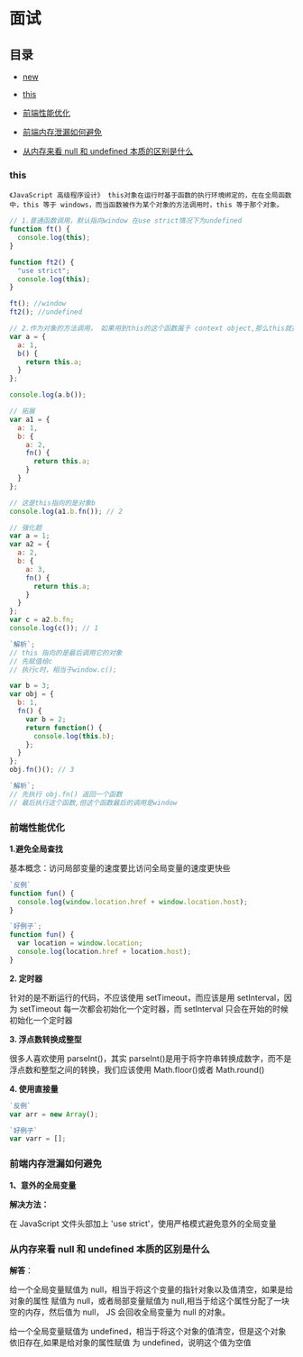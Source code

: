 # 面试

## 目录

- [new](#new)

- [this](#this)

- [前端性能优化](#前端性能优化)

- [前端内存泄漏如何避免](#前端内存泄漏如何避免)

- [从内存来看 null 和 undefined 本质的区别是什么](#从内存来看null和undefined本质的区别是什么)

### this

`《JavaScript 高级程序设计》 this对象在运行时基于函数的执行环境绑定的，在在全局函数中，this 等于 windows，而当函数被作为某个对象的方法调用时，this 等于那个对象。`

```javascript
// 1.普通函数调用，默认指向window 在use strict情况下为undefined
function ft() {
  console.log(this);
}

function ft2() {
  "use strict";
  console.log(this);
}

ft(); //window
ft2(); //undefined
```

```javascript
// 2.作为对象的方法调用， 如果用到this的这个函数属于 context object,那么this就指向context object
var a = {
  a: 1,
  b() {
    return this.a;
  }
};

console.log(a.b());

// 拓展
var a1 = {
  a: 1,
  b: {
    a: 2,
    fn() {
      return this.a;
    }
  }
};

// 这是this指向的是对象b
console.log(a1.b.fn()); // 2
```

```javascript
// 强化题
var a = 1;
var a2 = {
  a: 2,
  b: {
    a: 3,
    fn() {
      return this.a;
    }
  }
};
var c = a2.b.fn;
console.log(c()); // 1

`解析`;
// this 指向的是最后调用它的对象
// 先赋值给c
// 执行c时，相当于window.c();

var b = 3;
var obj = {
  b: 1,
  fn() {
    var b = 2;
    return function() {
      console.log(this.b);
    };
  }
};
obj.fn()(); // 3

`解析`;
// 先执行 obj.fn() 返回一个函数
// 最后执行这个函数,但这个函数最后的调用是window
```

### 前端性能优化

**1.避免全局查找**

基本概念：访问局部变量的速度要比访问全局变量的速度更快些

```javascript
`反例`
function fun() {
  console.log(window.location.href + window.location.host);
}

`好例子`;
function fun() {
  var location = window.location;
  console.log(location.href + location.host);
}
```

**2. 定时器**

针对的是不断运行的代码，不应该使用 setTimeout，而应该是用 setInterval，因为 setTimeout 每一次都会初始化一个定时器，而 setInterval 只会在开始的时候初始化一个定时器

**3. 浮点数转换成整型**

很多人喜欢使用 parseInt()，其实 parseInt()是用于将字符串转换成数字，而不是浮点数和整型之间的转换，我们应该使用 Math.floor()或者 Math.round()

**4. 使用直接量**
```javascript
`反例`
var arr = new Array();

`好例子`
var varr = [];
```

### 前端内存泄漏如何避免

**1、意外的全局变量**

**解决方法：**

在 JavaScript 文件头部加上 'use strict'，使用严格模式避免意外的全局变量

### 从内存来看 null 和 undefined 本质的区别是什么

**解答**：

给一个全局变量赋值为 null，相当于将这个变量的指针对象以及值清空，如果是给对象的属性 赋值为 null，或者局部变量赋值为 null,相当于给这个属性分配了一块空的内存，然后值为 null， JS 会回收全局变量为 null 的对象。

给一个全局变量赋值为 undefined，相当于将这个对象的值清空，但是这个对象依旧存在,如果是给对象的属性赋值 为 undefined，说明这个值为空值
